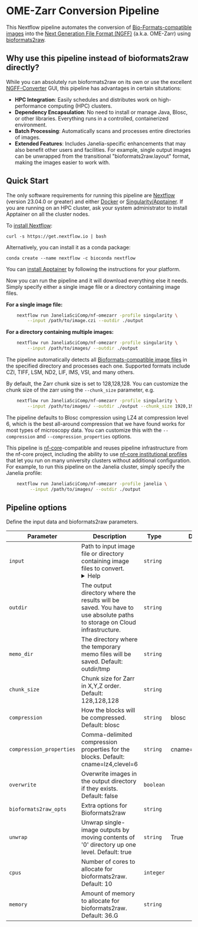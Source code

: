 # OME-Zarr Conversion Pipeline

This Nextflow pipeline automates the conversion of [Bio-Formats-compatible images](https://bio-formats.readthedocs.io/en/v8.3.0/supported-formats.html) into the [Next Generation File Format (NGFF)](https://github.com/ome/ngff) (a.k.a. OME-Zarr) using [bioformats2raw](https://github.com/glencoesoftware/bioformats2raw). 

## Why use this pipeline instead of bioformats2raw directly?

While you can absolutely run bioformats2raw on its own or use the excellent [NGFF-Converter](https://github.com/glencoesoftware/NGFF-Converter) GUI, this pipeline has advantages in certain situtations:

* **HPC Integration**: Easily schedules and distributes work on high-performance computing (HPC) clusters.
* **Dependency Encapsulation**: No need to install or manage Java, Blosc, or other libraries. Everything runs in a controlled, containerized environment.
* **Batch Processing**: Automatically scans and processes entire directories of images.
* **Extended Features**: Includes Janelia-specific enhancements that may also benefit other users and facilities. For example, single output images can be unwrapped from the transitional "bioformats2raw.layout" format, making the images easier to work with. 

## Quick Start

The only software requirements for running this pipeline are [Nextflow](https://www.nextflow.io) (version 23.04.0 or greater) and either [Docker](https://docs.docker.com/get-started/get-docker/) or [Singularity/Apptainer](https://apptainer.org/). If you are running on an HPC cluster, ask your system administrator to install Apptainer on all the cluster nodes.

To [install Nextflow](https://www.nextflow.io/docs/latest/getstarted.html):

    curl -s https://get.nextflow.io | bash 

Alternatively, you can install it as a conda package:

    conda create --name nextflow -c bioconda nextflow

You can [install Apptainer](https://apptainer.org/docs/user/latest/quick_start.html#installation) by following the instructions for your platform.

Now you can run the pipeline and it will download everything else it needs. Simply specify either a single image file or a directory containing image files.

**For a single image file:**
```bash
    nextflow run JaneliaSciComp/nf-omezarr -profile singularity \
        --input /path/to/image.czi --outdir ./output 
```

**For a directory containing multiple images:**
```bash
    nextflow run JaneliaSciComp/nf-omezarr -profile singularity \
        --input /path/to/images/ --outdir ./output 
```

The pipeline automatically detects all [Bioformats-compatible image files](https://docs.openmicroscopy.org/bio-formats/5.8.2/supported-formats.html) in the specified directory and processes each one. Supported formats include CZI, TIFF, LSM, ND2, LIF, IMS, VSI, and many others.

By default, the Zarr chunk size is set to 128,128,128. You can customize the chunk size of the zarr using the `--chunk_size` parameter, e.g.

```bash
    nextflow run JaneliaSciComp/nf-omezarr -profile singularity \
        --input /path/to/images/ --outdir ./output --chunk_size 1920,1920,1 
```

The pipeline defaults to Blosc compression using LZ4 at compression level 6, which is the best all-around compression that we have found works for most types of microscopy data. You can customize this with the `--compression` and `--compression_properties` options. 

This pipeline is [nf-core](https://nf-co.re/)-compatible and reuses pipeline infrastructure from the nf-core project, including the ability to use [nf-core institutional profiles](https://nf-co.re/configs/) that let you run on many university clusters without additional configuration. For example, to run this pipeline on the Janelia cluster, simply specify the Janelia profile: 

```bash
    nextflow run JaneliaSciComp/nf-omezarr -profile janelia \
         --input /path/to/images/ --outdir ./output
```

## Pipeline options 
 
Define the input data and bioformats2raw parameters. 
 
| Parameter | Description | Type | Default | Required | Hidden | 
|-----------|-----------|-----------|-----------|-----------|-----------| 
| `input` | Path to input image file or directory containing image files to convert. <details><summary>Help</summary><small>Provide either a single image file in any Bioformats-compatible format, or a directory containing multiple image files. If a directory is provided, all supported image files within it will be processed.</small></details>| `string` | | True | | 
| `outdir` | The output directory where the results will be saved. You have to use absolute paths to storage on Cloud infrastructure. | `string` | | True | | 
| `memo_dir` | The directory where the temporary memo files will be saved. Default: outdir/tmp | `string` | | | True | 
| `chunk_size` | Chunk size for Zarr in X,Y,Z order. Default: 128,128,128 | `string` | | | | 
| `compression` | How the blocks will be compressed. Default: blosc | `string` | blosc | | | 
| `compression_properties` | Comma-delimited compression properties for the blocks. Default: cname=lz4,clevel=6 | `string` | cname=lz4,clevel=6 | | | 
| `overwrite` | Overwrite images in the output directory if they exists. Default: false | `boolean` | | | | 
| `bioformats2raw_opts` | Extra options for Bioformats2raw | `string` | | | | 
| `unwrap` | Unwrap single-image outputs by moving contents of '0' directory up one level. Default: true | `string` | True | | | 
| `cpus` | Number of cores to allocate for bioformats2raw. Default: 10 | `integer` | | | | 
| `memory` | Amount of memory to allocate for bioformats2raw. Default: 36.G | `string` | | | | 
 


